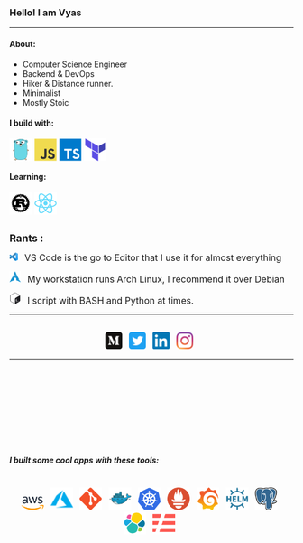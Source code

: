 ### Hello! I am Vyas 
-----------------------------------

#### About:

- Computer Science Engineer
- Backend & DevOps
- Hiker & Distance runner. 
- Minimalist
- Mostly Stoic
  
#### I build with:

<div style=" display: flex; flex-direction:row;">
<img src="./icons/go-original.svg" width="40px"> &nbsp;
<img src="./icons/javascript-original.svg" width="40px"> &nbsp;
<img src="./icons/typescript-original.svg" width="40px"> &nbsp;
<img src="./icons/terraformio-icon.svg" width="40px"> &nbsp;
</div>

#### Learning:

<div style=" display: flex; flex-direction:row;">
<img src="./icons/rust-plain.svg" width="40px"> &nbsp;
<img src="./icons/react-original.svg" width="40px"> &nbsp;
</div>


</br> <font size="4"> <b>Rants :</b> </font>  </br>

<img src="./icons/vscode.png" width="15px" height="15px"> &nbsp; <font size="3"> VS Code is the go to Editor that I use it for almost everything </font> 

<img src="./icons/arch.png" width="20px" height="20px"> &nbsp; <font size="3"> My workstation runs Arch Linux, I recommend it over Debian </font> 

<img src="./icons/gnu_bash-icon.svg" width="20px" height="20px"> &nbsp; <font size="3"> I script with BASH and Python at times. </font> 


----------- 
</br>
<div align="center">
<img src="./icons/social/medium-tile.svg" href="https://medium.com/@svyasrao22" width="30px"> &nbsp;
<img src="./icons/social/twitter-tile.svg" href="https://twitter.com/madladvyas" width="30px"> &nbsp;
<img src="./icons/social/linkedin-icon.svg" href="https://www.linkedin.com/in/vyasrao/" width="30px"> &nbsp;
<img src="./icons/social/instagram-icon.svg" href="https://www.instagram.com/slimshadyreborn/" width="30px"> &nbsp;
</div>

----------- 

</br>
</br>
</br>
</br>
</br>
</br>
</br>
</br>

##### I built some cool apps with these tools:

</br>
<div align="center">
<img src="./icons/aws.svg" width="40px"> &nbsp; 
<img src="./icons/azure-offical.svg" width="40px"> &nbsp;
<img src="./icons/git.svg" width="40px"> &nbsp;
<img src="./icons/docker-icon.svg" width="40px"> &nbsp;
<img src="./icons/kubernetes-icon.svg" width="40px"> &nbsp;
<img src="./icons/prometheusio-icon.svg" width="40px"> &nbsp;
<img src="./icons/grafana-icon.svg" width="40px"> &nbsp;
<img src="./icons/helmsh-icon.svg" width="40px"> &nbsp;
<img src="./icons/postgresql-icon.svg" width="40px"> &nbsp;
<img src="./icons/elastic-icon.svg" width="40px"> &nbsp;
<img src="./icons/serverless-icon.svg" width="40px"> &nbsp;
</div>



